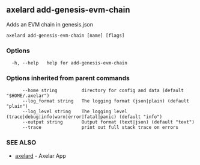## axelard add-genesis-evm-chain

Adds an EVM chain in genesis.json

```
axelard add-genesis-evm-chain [name] [flags]
```

### Options

```
  -h, --help   help for add-genesis-evm-chain
```

### Options inherited from parent commands

```
      --home string         directory for config and data (default "$HOME/.axelar")
      --log_format string   The logging format (json|plain) (default "plain")
      --log_level string    The logging level (trace|debug|info|warn|error|fatal|panic) (default "info")
      --output string       Output format (text|json) (default "text")
      --trace               print out full stack trace on errors
```

### SEE ALSO

- [axelard](/cli-docs/v0_29_1/axelard) - Axelar App
